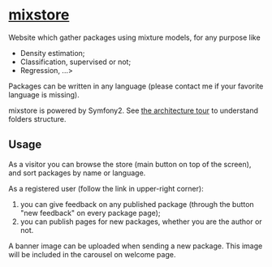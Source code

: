 # [mixstore](https://auder.net/mixstore)

Website which gather packages using mixture models, for any purpose like
* Density estimation;
* Classification, supervised or not;
* Regression, ...>

Packages can be written in any language (please contact me if your favorite language is missing).

mixstore is powered by Symfony2. See [the architecture tour](http://symfony.com/doc/current/quick_tour/the_architecture.html) to understand folders structure.

## Usage

As a visitor you can browse the store (main button on top of the screen), and sort packages by name or language.

As a registered user (follow the link in upper-right corner):
1. you can give feedback on any published package (through the button "new feedback" on every package page);
2. you can publish pages for new packages, whether you are the author or not.

A banner image can be uploaded when sending a new package. This image will be included in the carousel on welcome page.
